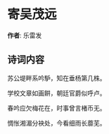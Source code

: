# 寄吴茂远

**作者**: 乐雷发

## 诗词内容

苏公堤畔系吟馿，知在垂杨第几株。

学校文章如画餠，朝廷官爵似呼卢。

春吟应欠梅花在，时事曾言楮币无。

惆怅湘湄分袂处，今看细雨长蘼芜。


